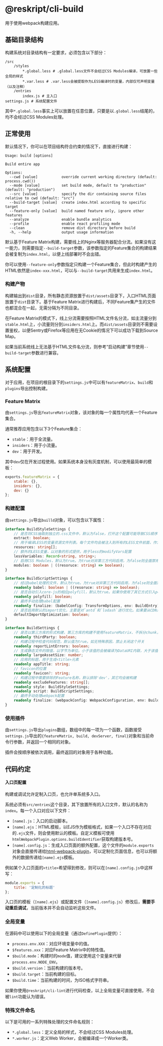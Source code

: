 # @reskript/cli-build

用于使用webpack构建应用。

## 基础目录结构

构建系统对目录结构有一定要求，必须包含以下部分：

```
/src
    /styles
        *.global.less # .global.less文件不会经过CSS Modules编译，可放置一些全局的样式
        *.var.less # .var.less会被提取作为LESS编译时的变量，内部仅可声明变量（以及注释）
    /entries
        index.js # 主入口
settings.js # 系统配置文件
```

其中`*.global.less`事实上可以放置在任意位置，只要是以`.global.less`结尾的，均不会经过CSS Modules处理。

## 正常使用

默认情况下，你可以在项目结构符合约束的情况下，直接进行构建：

```
Usage: build [options]

Build entire app

Options:
  --cwd [value]           override current working directory (default: process.cwd())
  --mode [value]          set build mode, default to "production" (default: "production")
  --src [value]           specify the dir containing source files relative to cwd (default: "src")
  --build-target [value]  create index.html according to specific target
  --feature-only [value]  build named feature only, ignore other features
  --analyze               enable bundle analytics
  --profile               enable react profiling mode
  --clean                 remove dist directory before build
  -h, --help              output usage information
```

默认基于Feature Matrix构建，需要线上的Nginx等服务器配合分流。如果没有这一能力，则需要指定`--build-target`参数，该参数指定的Feature集合的构建结果会被复制为`index.html`，以便上线部署时不会出错。

你可以使用`--feature-only`参数指定只构建一个Feature集合，但此时构建产生的HTML依然是`index-xxx.html`，可以与`--build-target`共用来生成`index.html`。

### 构建产物

构建输出到`dist`目录，所有静态资源放置于`dist/assets`目录下，入口HTML页面放置于`dist`目录下。基于Feature Matrix进行构建后，不同Feature集产生的文件也都混合在一起，无需分隔为不同目录。

在Feature Matrix的模式下，线上分流需要按照HTML文件名分流，如主流量分到`stable.html`上，小流量则分到`insiders.html`上。而`dist/assets`目录则不需要设置鉴权，以便Sentry或Firefox等应用在无Cookie的情况下可以成功下载到Source Map。

如果当前系统线上无法基于HTML文件名分流，则参考“启动构建”章节使用`--build-target`参数进行兼容。

## 系统配置

对于应用，在项目的根目录下的`settings.js`中可以有`featureMatrix`、`build`和`plugins`导出控制构建。

### Feature Matrix

由`settings.js`导出`featureMatrix`对象，该对象的每一个属性均代表一个Feature集合。

通常推荐应用包含以下3个Feature集合：

- `stable`：用于全流量。
- `insiders`：用于小流量。
- `dev`：用于开发。

其中`dev`仅在开发过程使用。如果系统本身没有灰度机制，可以使用最简单的模板：

```javascript
exports.featureMatrix = {
    stable: {},
    insiders: {},
    dev: {}
};
```

### 构建配置

由`settings.js`导出`builld`对象，可以包含以下属性：

```typescript
interface BuildStyleSettings {
    // 是否将CSS抽取到独立的.css文件中，默认为false，打开这个配置可能导致CSS顺序有问题
    extract: boolean;
    // 用于编译LESS的变量资源文件列表。每个文件均会被注入到所有的LESS文件前面，作为全局可用的资源
    resources: string[];
    // 额外的LESS变量，以对象的形式提供，用于less的modifyVars配置
    lessVariables: Record<string, string>;
    // 启用CSS Modules，默认为true。为true对非第三方代码启用，为false则全面禁用，为函数则通过文件路径自主判断
    modules: boolean | ((resoruce: string) => boolean);
}

interface BuildScriptSettings {
    // 经过babel处理的文件，默认为true。为true对非第三方代码启用，为false则全面禁用，为函数则通过文件路径自主判断
    readonly babel: boolean | ((resoruce: string) => boolean);
    // 是否自动引入core-js的相应polyfill，默认为true。如果你使用了其它方式引入polyfill，设置为false即可
    readonly polyfill: boolean;
    // 最终手动处理babel配置
    readonly finalize: (babelConfig: TransformOptions, env: BuildEntry) => TransformOptions;
    // 是否启用默认的import优化，主要是对`antd`和`lodash`进行优化。如果要从CDN走这些包，关掉这个配置自己折腾
    defaultImportOptimization: boolean;
}

interface BuildSettings {
    // 是否以第三方库的形式构建，第三方库的构建不使用featureMatrix、不拆分chunk，同时构建产出不带hash、不产出HTML文件
    readonly thirdParty: boolean;
    // 构建过程中检查代码规范，默认值为true。如无特殊原因，禁止关闭这个开关
    readonly reportLintErrors: boolean;
    // 生成静态文件的限值，以字节为单位。小于该值的会被编译为DataURI内联，大于该值的会变为单独的文件。默认值为8KB
    readonly largeAssetSize: number;
    // 应用的标题，用于生成<title>元素
    readonly appTitle: string;
    // favicon的位置
    readonly favicon?: string;
    // 构建过程中需要排除的Feature名称，默认排除'dev'，其它均会被构建
    readonly excludeFeatures: string[];
    readonly style: BuildStyleSettings;
    readonly script: BuildScriptSettings;
    // 最终手动处理webpack配置
    readonly finalize: (webpackConfig: WebpackConfiguration, env: BuildEntry) => WebpackConfiguration;
}
```

### 使用插件

由`settings.js`导出`plugins`数组，数组中的每一项为一个函数，函数接受`settings.js`导出的`{featureMatrix, build, devServer, final}`对象和当前命令行参数，并返回一个相同的对象。

插件会按顺序被依次调用，最终返回的对象用于各种功能。

## 代码约定

#### 入口页配置

构建或调试允许定制入口页，也允许单系统多入口。

系统必须有`src/entries`这个目录，其下放置所有的入口文件，默认的名称为`index`。每一个入口对应以下文件：

- `[name].js`：入口的启动脚本。
- `[name].ejs`：HTML模板，以EJS作为模板格式，如果一个入口不存在对应的`.ejs`文件，则会使用默认的模板。自定义模板可使用`htmlWebpackPlugin.options.buildIdentifier`获取构建版本号。
- `[name].config.js`：生成入口页面的额外配置，这个文件的`module.exports`对象会直接传递给[html-webpack-plugin](https://github.com/jantimon/html-webpack-plugin)，可以定制化页面信息，也可以将额外的数据传递给`[name].ejs`模板。

例如某个入口页面的`<title>`希望得到修改，则可以在`[name].config.js`中这样写：

```javascript
module.exports = {
    title: '定制化的标题'
};
```

入口页的模板（`[name].ejs`）或配置文件（`[name].config.js`）修改后，**需要手动重启调试**，当前版本并不会自动监听这些文件。

### 全局变量

在源码中可以使用以下的全局变量（通过`DefinePlugin`提供）：

- `process.env.XXX`：对应环境变量中的值。
- `$features.xxx`：对应Feature Matrix中的特性值。
- `$build.mode`：构建时的`mode`值，建议使用这个变量来代替`process.env.NODE_ENV`。
- `$build.version`：当前构建的版本号。
- `$build.target`：当前构建的目标。
- `$build.time`：当前构建的时间，为ISO格式字符串。

如果你使用`@reskript/cli-lint`进行代码检查，以上全局变量可直接使用，不会被`lint`功能认为错误。

### 特殊文件命名

以下是可用的一系列特殊处理的文件命名规则：

- `*.global.less`：定义全局的样式，不会经过CSS Modules处理。
- `*.worker.js`：定义Web Worker，会被编译成一个Worker类。
